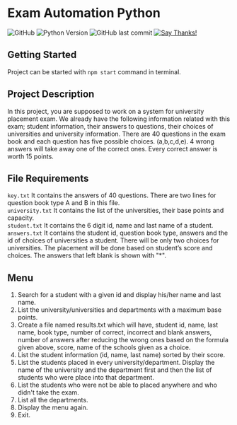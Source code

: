 # Exam Automation Python
![GitHub](https://img.shields.io/github/license/oguzhantly/Exam-Automation-Python)
![Python Version](https://img.shields.io/badge/python-v3.7-blue?style=flat&logo=python&logoColor=lightblue)
![GitHub last commit](https://img.shields.io/github/last-commit/oguzhnatly/Exam-Automation-Python)
[![Say Thanks!](https://img.shields.io/badge/Say%20Thanks-!-1EAEDB.svg)](https://saythanks.io/to/oguzhnatly@gmail.com)

## Getting Started
Project can be started with `npm start` command in terminal.

## Project Description
In this project, you are supposed to work on a system for university placement exam. We already
have the following information related with this exam; student information, their answers to
questions, their choices of universities and university information. There are 40 questions in the
exam book and each question has five possible choices. (a,b,c,d,e). 4 wrong answers will take away
one of the correct ones. Every correct answer is worth 15 points.

## File Requirements
`key.txt` It contains the answers of 40 questions. There are two lines for question book type A and B
in this file.<br>
`university.txt` It contains the list of the universities, their base points and capacity. <br>
`student.txt` It contains the 6 digit id, name and last name of a student. <br>
`answers.txt` It contains the student id, question book type, answers and the id of choices of
universities a student. There will be only two choices for universities. The placement will be done
based on student’s score and choices. The answers that left blank is shown with "*".

## Menu
1) Search for a student with a given id and display his/her name and last name.
2) List the university/universities and departments with a maximum base points.
3) Create a file named results.txt which will have, student id, name, last name, book type,
number of correct, incorrect and blank answers, number of answers after reducing the wrong
ones based on the formula given above, score, name of the schools given as a choice.
4) List the student information (id, name, last name) sorted by their score.
5) List the students placed in every university/department. Display the name of the university
and the department first and then the list of students who were place into that
department.
6) List the students who were not be able to placed anywhere and who didn't take the exam. 
7) List all the departments.
8) Display the menu again.
9) Exit.
